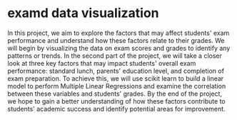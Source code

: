 # examd data visualization

In this project, we aim to explore the factors that may affect students' exam performance and understand how these factors relate to their grades. We will begin by visualizing the data on exam scores and grades to identify any patterns or trends. In the second part of the project, we will take a closer look at three key factors that may impact students' overall exam performance: standard lunch, parents' education level, and completion of exam preparation. To achieve this, we will use scikit learn to build a linear model to perform Multiple Linear Regressions and examine the correlation between these variables and students' grades. By the end of the project, we hope to gain a better understanding of how these factors contribute to students' academic success and identify potential areas for improvement.
